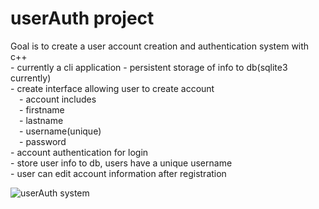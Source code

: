 # userAuth project

Goal is to create a user account creation and authentication system with c++  
    - currently a cli application
    - persistent storage of info to db(sqlite3 currently)  
    - create interface allowing user to create account  
    &emsp;- account includes  
    &emsp;- firstname  
    &emsp;- lastname  
    &emsp;- username(unique)  
    &emsp;- password  
    - account authentication for login  
    - store user info to db, users have a unique username   
    - user can edit account information after registration

![userAuth system](https://user-images.githubusercontent.com/43590688/173268367-0fdabf91-08bb-461a-b8d7-e533f5f37573.jpg)

